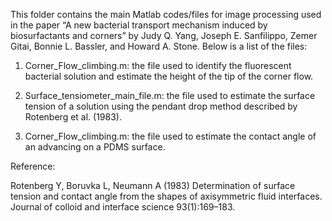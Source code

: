 This folder contains the main Matlab codes/files for image processing used in the paper “A new bacterial transport mechanism induced by biosurfactants and corners” by Judy Q. Yang, Joseph E. Sanfilippo,  Zemer Gitai, Bonnie L. Bassler, and Howard A. Stone. Below is a list of the files:

1. Corner_Flow_climbing.m: the file used to identify the fluorescent bacterial solution and estimate the height of the tip of the corner flow. 

2. Surface_tensiometer_main_file.m: the file used to estimate the surface tension of a solution using the pendant drop method described by Rotenberg et al. (1983).

3. Corner_Flow_climbing.m: the file used to estimate the contact angle of an advancing on a PDMS surface. 

Reference:

Rotenberg Y, Boruvka L, Neumann A (1983) Determination of surface tension and contact angle from the shapes of axisymmetric fluid interfaces. Journal of colloid and interface science 93(1):169–183.
